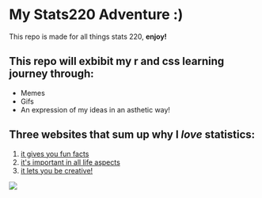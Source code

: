 # My Stats220 Adventure :)

This repo is made for all things stats 220, **enjoy!**
  
## This repo will exbibit my r and css learning journey through:
* Memes
* Gifs
* An expression of my ideas in an asthetic way!

## Three websites that sum up why I *love* statistics:

1. [it gives you fun facts](https://cloudnine.com/ediscoverydaily/electronic-discovery/date-fun-facts-big-data-ediscovery-trends/#:~:text=Over%2090%25%20of%20all%20the,and%20reach%20the%20moon%20%E2%80%93%20twice.)
2. [it's important in all life aspects](https://medium.com/@john_marsh7/10-awesome-reasons-why-statistics-are-important-96b87e283640)
3. [it lets you be creative!](https://cran.r-project.org/web/packages/magick/vignettes/intro.html#Image_Vectors)

![](https://web.stat.tamu.edu/~scottcrawford/other/teachingmemes/download.jpg) 
